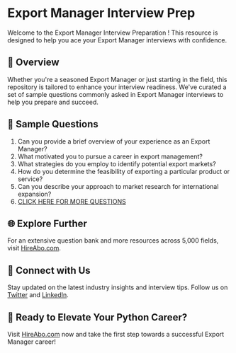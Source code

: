 # Export Manager Interview Prep

Welcome to the Export Manager Interview Preparation ! This resource is designed to help you ace your Export Manager interviews with confidence.

## 🚀 Overview

Whether you're a seasoned Export Manager or just starting in the field, this repository is tailored to enhance your interview readiness. We've curated a set of sample questions commonly asked in Export Manager interviews to help you prepare and succeed.

## 📝 Sample Questions

1. Can you provide a brief overview of your experience as an Export Manager?
2. What motivated you to pursue a career in export management?
3. What strategies do you employ to identify potential export markets?
4. How do you determine the feasibility of exporting a particular product or service?
5. Can you describe your approach to market research for international expansion?
6. [CLICK HERE FOR MORE QUESTIONS](https://hireabo.com/job/1_4_39/Export%20Manager)

## 🌐 Explore Further

For an extensive question bank and more resources across 5,000 fields, visit [HireAbo.com](https://www.hireabo.com).

## 📱 Connect with Us

Stay updated on the latest industry insights and interview tips. Follow us on [Twitter](https://twitter.com/hireabo) and [LinkedIn](https://www.linkedin.com/in/hire-abo-3609972a8/).

## 🚀 Ready to Elevate Your Python Career?

Visit [HireAbo.com](https://www.hireabo.com) now and take the first step towards a successful Export Manager career!